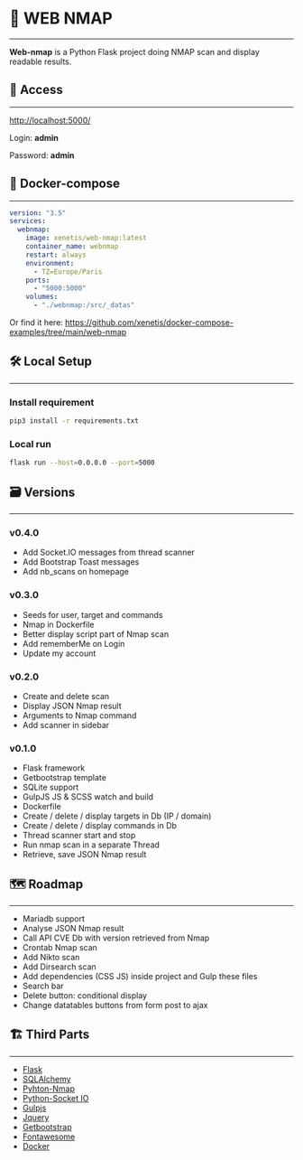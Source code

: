 # 📡 WEB NMAP

---

**Web-nmap** is a Python Flask project doing NMAP scan and display readable results.

## 🪪 Access

---

[http://localhost:5000/](http://localhost:5000/)

Login: **admin**

Password: **admin**


## 🏁 Docker-compose

---

````yaml
version: "3.5"
services:
  webnmap:
    image: xenetis/web-nmap:latest
    container_name: webnmap
    restart: always
    environment:
      - TZ=Europe/Paris
    ports:
      - "5000:5000"
    volumes:
      - "./webnmap:/src/_datas"
````

Or find it here: https://github.com/xenetis/docker-compose-examples/tree/main/web-nmap

## 🛠 Local Setup

---

### Install requirement
````bash
pip3 install -r requirements.txt
````

### Local run
````bash
flask run --host=0.0.0.0 --port=5000
````

## 🗃 Versions

---

### v0.4.0
- Add Socket.IO messages from thread scanner
- Add Bootstrap Toast messages 
- Add nb_scans on homepage

### v0.3.0
- Seeds for user, target and commands
- Nmap in Dockerfile
- Better display script part of Nmap scan
- Add rememberMe on Login
- Update my account

### v0.2.0

- Create and delete scan
- Display JSON Nmap result
- Arguments to Nmap command
- Add scanner in sidebar

### v0.1.0

- Flask framework
- Getbootstrap template
- SQLite support
- GulpJS JS & SCSS watch and build
- Dockerfile
- Create / delete / display targets in Db (IP / domain)
- Create / delete / display commands in Db
- Thread scanner start and stop
- Run nmap scan in a separate Thread
- Retrieve, save JSON Nmap result

## 🗺 Roadmap

---

- Mariadb support
- Analyse JSON Nmap result
- Call API CVE Db with version retrieved from Nmap
- Crontab Nmap scan
- Add Nikto scan
- Add Dirsearch scan
- Add dependencies (CSS JS) inside project and Gulp these files
- Search bar 
- Delete button: conditional display
- Change datatables buttons from form post to ajax

## 🏗 Third Parts

---

- [Flask](https://palletsprojects.com/p/flask/)
- [SQLAlchemy](https://www.sqlalchemy.org/)
- [Pyhton-Nmap](https://bitbucket.org/xael/python-nmap/src/master/)
- [Python-Socket IO](https://python-socketio.readthedocs.io/en/latest/)
- [Gulpjs](https://gulpjs.com/)
- [Jquery](https://www.jquery.com)
- [Getbootstrap](https://getbootstrap.com/)
- [Fontawesome](https://fontawesome.com/)
- [Docker](https://www.docker.com/)
